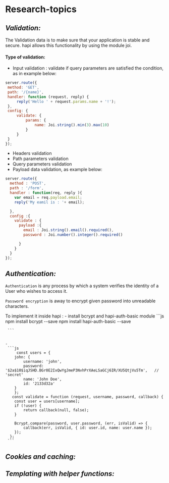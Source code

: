 # Research-topics

## ***Validation:***
The Validation data is to make sure that your application is stable and secure. hapi allows this functionality by using the module joi.
 #### Type of validation:
  - Input validation : validate if query parameters are satisfied the condition, as in example below:

   ```js
  server.route({
    method: 'GET',
    path: '/{name}',
    handler: function (request, reply) {
        reply('Hello ' + request.params.name + '!');
    },
    config: {
        validate: {
            params: {
                name: Joi.string().min(3).max(10)
            }
        }
    }
});
  ```
  - Headers validation
  - Path parameters validation
  - Query parameters validation
  - Payload data validation, as example below:
   ```js
   server.route({
     method : 'POST',
     path : '/form',
     handler : function(req, reply ){
       var email = req.payload.email;
       reply('My eamil is : '+ email);

     },
     config :{
       validate : {
         payload :{
           email : Joi.string().email().required(),
           password : Joi.number().integer().required()

         }
       }
     }
   });
   ```

   ## ***Authentication:***
   `Authentication` is any process by which a system verifies the identity of a User who wishes to access it.

   `Password encryption` is away to encrypt given password into unreadable characters.

   To implement it inside hapi :
    - install bcrypt and hapi-auth-basic module
     ```js
     npm install bcrypt --save
     npm install hapi-auth-basic --save

     ```


    -
     ```js
         const users = {
        john: {
            username: 'john',
            password: '$2a$10$iqJSHD.BGr0E2IxQwYgJmeP3NvhPrXAeLSaGCj6IR/XU5QtjVu5Tm',   // 'secret'
            name: 'John Doe',
            id: '2133d32a'
        }
        };
       const validate = function (request, username, password, callback) {
        const user = users[username];
        if (!user) {
            return callback(null, false);
        }

        Bcrypt.compare(password, user.password, (err, isValid) => {
            callback(err, isValid, { id: user.id, name: user.name });
        });
      };
     ```
   ## ***Cookies and caching:***
   ## ***Templating with helper functions:***
